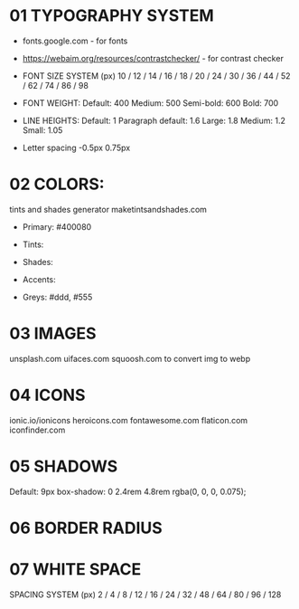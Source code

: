 # 01 TYPOGRAPHY SYSTEM

- fonts.google.com - for fonts
- https://webaim.org/resources/contrastchecker/ - for contrast checker
- FONT SIZE SYSTEM (px)
10 / 12 / 14 / 16 / 18 / 20 / 24 / 30 / 36 / 44 / 52 / 62 / 74 / 86 / 98

- FONT WEIGHT:
Default: 400
Medium: 500
Semi-bold: 600
Bold: 700

- LINE HEIGHTS:
Default: 1
Paragraph default: 1.6
Large: 1.8
Medium: 1.2
Small: 1.05

- Letter spacing
  -0.5px
  0.75px

# 02 COLORS:

tints and shades generator
maketintsandshades.com

- Primary: #400080

- Tints:

- Shades:

- Accents:

- Greys:
#ddd, #555


# 03 IMAGES

unsplash.com
uifaces.com
squoosh.com to convert img to webp

# 04 ICONS

ionic.io/ionicons
heroicons.com
fontawesome.com
flaticon.com
iconfinder.com

# 05 SHADOWS

Default: 9px
box-shadow: 0 2.4rem 4.8rem rgba(0, 0, 0, 0.075);

# 06 BORDER RADIUS

# 07 WHITE SPACE
SPACING SYSTEM (px)
2 / 4 / 8 / 12 / 16 / 24 / 32 / 48 / 64 / 80 / 96 / 128
